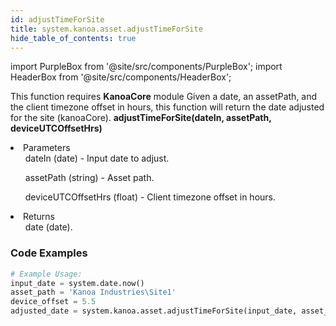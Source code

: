 ```yaml
---
id: adjustTimeForSite
title: system.kanoa.asset.adjustTimeForSite
hide_table_of_contents: true
---
```


import PurpleBox from '@site/src/components/PurpleBox';
import HeaderBox from '@site/src/components/HeaderBox';

<PurpleBox>This function requires <b>KanoaCore</b> module</PurpleBox>
<HeaderBox header="Description">Given a date, an assetPath, and the client timezone offset in hours, this function will return the date adjusted for the site (kanoaCore).</HeaderBox>
<HeaderBox header="Syntax">
    <b>adjustTimeForSite(dateIn, assetPath, deviceUTCOffsetHrs)</b>
    <li> Parameters <br />
        <ul>dateIn (date) - Input date to adjust.</ul>
        <ul>assetPath (string) - Asset path.</ul>
        <ul>deviceUTCOffsetHrs (float) - Client timezone offset in hours.</ul>
    </li>
    <li> Returns <br />
        <ul>date (date).</ul>
    </li>
</HeaderBox>

### Code Examples

```python
# Example Usage:
input_date = system.date.now()
asset_path = 'Kanoa Industries\Site1'
device_offset = 5.5
adjusted_date = system.kanoa.asset.adjustTimeForSite(input_date, asset_path, device_offset)

